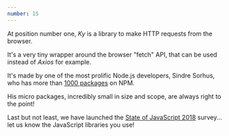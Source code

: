 ```yaml
---
number: 15
---
```


At position number one, *Ky* is a library to make HTTP requests from the browser.

It's a very tiny wrapper around the browser "fetch" API, that can be used instead of _Axios_ for example.

It's made by one of the most prolific Node.js developers, Sindre Sorhus, who has more than [1000 packages](https://www.npmjs.com/~sindresorhus) on NPM.

His micro packages, incredibly small in size and scope, are always right to the point!

Last but not least, we have launched the [State of JavaScript 2018](https://stateofjs.com/) survey... let us know the JavaScript libraries you use!
